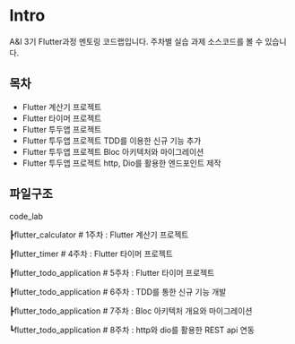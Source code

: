 # Intro

A&I 3기 Flutter과정 멘토링 코드랩입니다.
주차별 실습 과제 소스코드를 볼 수 있습니다.

## 목차
- Flutter 계산기 프로젝트
- Flutter 타이머 프로젝트
- Flutter 투두앱 프로젝트
- Flutter 투두앱 프로젝트 TDD를 이용한 신규 기능 추가
- Flutter 투두앱 프로젝트 Bloc 아키텍처와 마이그레이션
- Flutter 투두앱 프로젝트 http, Dio를 활용한 엔드포인트 제작
## 파일구조

code_lab

┣flutter_calculator # 1주차 : Flutter 계산기 프로젝트

┣flutter_timer # 4주차 : Flutter 타이머 프로젝트

┣flutter_todo_application # 5주차 : Flutter 타이머 프로젝트

┣flutter_todo_application # 6주차 : TDD를 통한 신규 기능 개발

┣flutter_todo_application # 7주차 : Bloc 아키텍처 개요와 마이그레이션

┗flutter_todo_application # 8주차 : http와 dio를 활용한 REST api 연동
